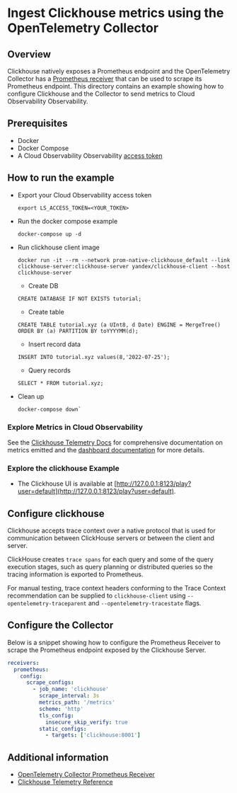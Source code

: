 # Ingest Clickhouse metrics using the OpenTelemetry Collector

## Overview

 Clickhouse natively exposes a Prometheus endpoint and the OpenTelemetry Collector has a [Prometheus receiver][otel-prom-receiver] that can be used to scrape its Prometheus endpoint. This directory contains an example showing how to configure Clickhouse and the Collector to send metrics to Cloud Observability Observability.

## Prerequisites

* Docker
* Docker Compose
* A Cloud Observability Observability [access token][ls-docs-access-token]

## How to run the example

* Export your Cloud Observability access token
  ```
  export LS_ACCESS_TOKEN=<YOUR_TOKEN>
  ```
* Run the docker compose example
  ```
  docker-compose up -d
  ```
* Run clickhouse client image
  ```
  docker run -it --rm --network prom-native-clickhouse_default --link clickhouse-server:clickhouse-server yandex/clickhouse-client --host clickhouse-server
  ```
  * Create DB
  ```
  CREATE DATABASE IF NOT EXISTS tutorial;
  ```
  * Create table
  ```
  CREATE TABLE tutorial.xyz (a UInt8, d Date) ENGINE = MergeTree() ORDER BY (a) PARTITION BY toYYYYMM(d);
  ```
  * Insert record data
  ```
  INSERT INTO tutorial.xyz values(8,'2022-07-25');
  ```
    * Query records
  ```
  SELECT * FROM tutorial.xyz;
  ```
* Clean up
  ```
  docker-compose down`
  ```

### Explore Metrics in Cloud Observability

See the [Clickhouse Telemetry Docs][clickhouse-docs-telemetry] for comprehensive documentation on metrics emitted and the [dashboard documentation][ls-docs-dashboards] for more details.

### Explore the clickhouse Example

* The Clickhouse UI is available at [http://127.0.0.1:8123/play?user=default](http://127.0.0.1:8123/play?user=default).


## Configure clickhouse

Clickhouse accepts trace context over a native protocol that is used for communication between ClickHouse servers or between the client and server. 

ClickHouse creates `trace spans` for each query and some of the query execution stages, such as query planning or distributed queries so the tracing information is exported to Prometheus.

For manual testing, trace context headers conforming to the Trace Context recommendation can be supplied to `clickhouse-client` using `--opentelemetry-traceparent` and `--opentelemetry-tracestate` flags.

## Configure the Collector

Below is a snippet showing how to configure the Prometheus Receiver to scrape the Prometheus endpoint exposed by the Clickhouse Server.

```yaml
receivers:
  prometheus:
    config:
      scrape_configs:
        - job_name: 'clickhouse'
          scrape_interval: 3s
          metrics_path: '/metrics'
          scheme: 'http'
          tls_config:
            insecure_skip_verify: true
          static_configs:
            - targets: ['clickhouse:8001']
```



## Additional information

- [OpenTelemetry Collector Prometheus Receiver][otel-prom-receiver]
- [Clickhouse Telemetry Reference][clickhouse-docs-telemetry]

[ls-docs-access-token]: https://docs.lightstep.com/docs/create-and-manage-access-tokens
[ls-docs-dashboards]: https://docs.lightstep.com/docs/create-and-manage-dashboards
[otel-prom-receiver]: https://github.com/open-telemetry/opentelemetry-collector-contrib/tree/main/receiver/prometheusreceiver
[clickhouse-docs-telemetry]: https://clickhouse.com/docs/en/operations/opentelemetry/
[learn-clickhouse-repo]: https://github.com/ClickHouse/ClickHouse/blob/master/docker/server/README.md
